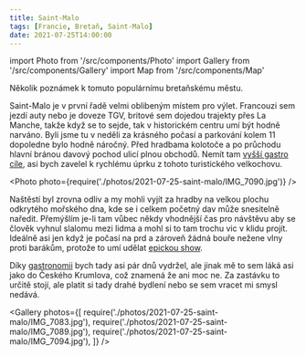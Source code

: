```yaml
---
title: Saint-Malo
tags: [Francie, Bretaň, Saint-Malo]
date: 2021-07-25T14:00:00
---
```


import Photo from '/src/components/Photo'
import Gallery from '/src/components/Gallery'
import Map from '/src/components/Map'

Několik poznámek k tomuto populárnímu bretaňskému městu.

<!-- truncate -->

Saint-Malo je v první řadě velmi oblibeným místem pro výlet. Francouzi sem jezdí auty nebo je doveze TGV, britové sem dojedou trajekty přes La Manche, takže když se to sejde, tak v historickém centru umí být hodně narváno. Byli jsme tu v neděli za krásného počasí a parkování kolem 11 dopoledne bylo hodně náročný. Před hradbama kolotoče a po průchodu hlavní bránou davový pochod ulicí plnou obchodů. Nemít tam [vyšší gastro cíle](/2021/07/25/beurre-bordier), asi bych zavelel k rychlému úprku z tohoto turistického velkochovu.

<Photo photo={require('./photos/2021-07-25-saint-malo/IMG_7090.jpg')} />

Naštěstí byl zrovna odliv a my mohli vyjít za hradby na velkou plochu odkrytého mořského dna, kde se i celkem početný dav může snesitelně naředit. Přemýšlím je-li tam vůbec někdy vhodnější čas pro návštěvu aby se člověk vyhnul slalomu mezi lidma a mohl si to tam trochu vic v klidu projít. Ideálně asi jen když je počasí na prd a zároveň žádná bouře nežene vlny proti barákům, protože to umí udělat [epickou show](https://youtu.be/ERTML7BgITI?t=13).

Díky [gastronomii](/2021/07/25/l-ancrage) bych tady asi pár dnů vydržel, ale jinak mě to sem láká asi jako do Českého Krumlova, což znamená že ani moc ne. Za zastávku to určitě stojí, ale platit si tady drahé bydlení nebo se sem vracet mi smysl nedává.

<Gallery photos={[
require('./photos/2021-07-25-saint-malo/IMG_7083.jpg'),
require('./photos/2021-07-25-saint-malo/IMG_7089.jpg'),
require('./photos/2021-07-25-saint-malo/IMG_7094.jpg'),
]} />

<Map src="https://www.google.com/maps/embed?pb=!1m18!1m12!1m3!1d84355.10210409647!2d-2.0771705998265815!3d48.646260668625494!2m3!1f0!2f0!3f0!3m2!1i1024!2i768!4f13.1!3m3!1m2!1s0x480e81102126bf5d%3A0xf8e97dadb22be12d!2sSaint-Malo%2C%20France!5e0!3m2!1sen!2scz!4v1629795172453!5m2!1sen!2scz" />
